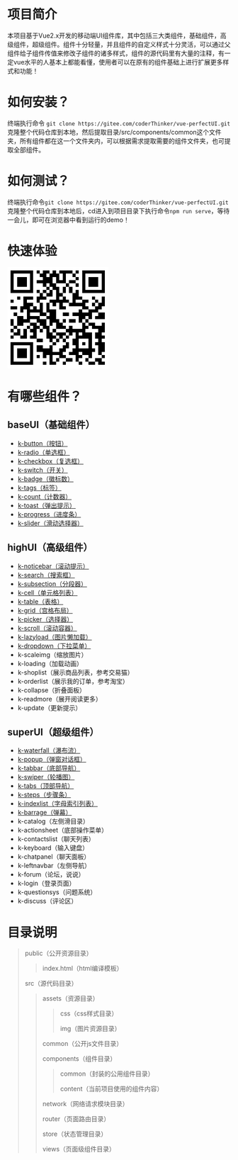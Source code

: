 

# 项目简介

本项目基于Vue2.x开发的移动端UI组件库，其中包括三大类组件，基础组件，高级组件，超级组件。组件十分轻量，并且组件的自定义样式十分灵活，可以通过父组件给子组件传值来修改子组件的诸多样式，组件的源代码里有大量的注释，有一定vue水平的人基本上都能看懂，使用者可以在原有的组件基础上进行扩展更多样式和功能！

# 如何安装？

终端执行命令 `git clone https://gitee.com/coderThinker/vue-perfectUI.git`克隆整个代码仓库到本地，然后提取目录/src/components/common这个文件夹，所有组件都在这一个文件夹内，可以根据需求提取需要的组件文件夹，也可提取全部组件。

# 如何测试？

终端执行命令`git clone https://gitee.com/coderThinker/vue-perfectUI.git`克隆整个代码仓库到本地后，cd进入到项目目录下执行命令`npm run serve`，等待一会儿，即可在浏览器中看到运行的demo！

# 快速体验

![体验地址](./public/website.png)

# 有哪些组件？

## baseUI（基础组件）

* [k-button（按钮）](http://81.68.243.94/components/button)
* [k-radio（单选框）](http://81.68.243.94/components/radio)
* [k-checkbox（复选框）](http://81.68.243.94/components/checkbox)
* [k-switch（开关）](http://81.68.243.94/components/switch)
* [k-badge（徽标数）](http://81.68.243.94/components/badge)
* [k-tags（标签）](http://81.68.243.94/components/tags)
* [k-count（计数器）](http://81.68.243.94/components/count)
* [k-toast（弹出提示）](http://81.68.243.94/components/toast)
* [k-progress（进度条）](http://81.68.243.94/components/progress)
* [k-slider（滑动选择器）](http://81.68.243.94/components/slider)

## highUI（高级组件）

* [k-noticebar（滚动提示）](http://81.68.243.94/components/noticebar)
* [k-search（搜索框）](http://81.68.243.94/components/search)
* [k-subsection（分段器）](http://81.68.243.94/components/subsection)
* [k-cell（单元格列表）](http://81.68.243.94/components/cell)
* [k-table（表格）](http://81.68.243.94/components/table)
* [k-grid（宫格布局）](http://81.68.243.94/components/grid)
* [k-picker（选择器）](http://81.68.243.94/components/picker)
* [k-scroll（滚动容器）](http://81.68.243.94/components/scroll)
* [k-lazyload（图片懒加载）](http://81.68.243.94/components/lazyload)
* [k-dropdown（下拉菜单）](http://81.68.243.94/components/dropdown)
* k-scaleimg（缩放图片）
* k-loading（加载动画）
* k-shoplist（展示商品列表，参考交易猫）
* k-orderlist（展示我的订单，参考淘宝）
* k-collapse（折叠面板）
* k-readmore（展开阅读更多）
* k-update（更新提示）

## superUI（超级组件）

* [k-waterfall（瀑布流）](http://81.68.243.94/components/waterfall)
* [k-popup（弹窗对话框）](http://81.68.243.94/components/popup)
* [k-tabbar（底部导航）](http://81.68.243.94/components/tabbar)
* [k-swiper（轮播图）](http://81.68.243.94/components/swiper)
* [k-tabs（顶部导航）](http://81.68.243.94/components/tabs)
* [k-steps（步骤条）](http://81.68.243.94/components/steps)
* [k-indexlist（字母索引列表）](http://81.68.243.94/components/indexlist)
* [k-barrage（弹幕）](http://81.68.243.94/components/barrage)
* k-catalog（左侧滑目录）
* k-actionsheet（底部操作菜单）
* k-contactslist（聊天列表）
* k-keyboard（输入键盘）
* k-chatpanel（聊天面板）
* k-leftnavbar（左侧导航）
* k-forum（论坛，说说）
* k-login（登录页面）
* k-questionsys（问题系统）
* k-discuss（评论区）



# 目录说明

> public（公开资源目录）
>
> >index.html（html编译模板）
>
> src（源代码目录）
>
> >assets（资源目录）
> >
> >>css（css样式目录）
> >>
> >>img（图片资源目录）
> >
> >common（公开js文件目录）
> >
> >components（组件目录）
> >
> >>common（封装的公用组件目录）
> >>
> >>content（当前项目使用的组件内容）
> >
> >network（网络请求模块目录）
> >
> >router（页面路由目录）
> >
> >store（状态管理目录）
> >
> >views（页面级组件目录）














